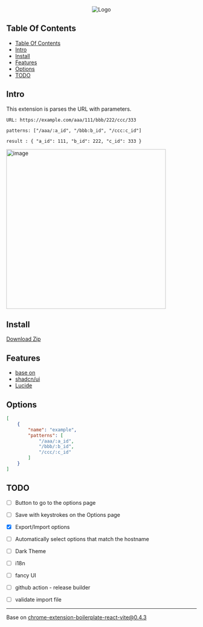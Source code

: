 <div align="center">
<picture>
    <source media="(prefers-color-scheme: dark)" srcset="https://github.com/user-attachments/assets/3bc108f9-7ba8-48c4-82ab-c6531f4c393c" />
    <source media="(prefers-color-scheme: light)" srcset="https://github.com/user-attachments/assets/10b0f256-38f8-45ff-8b27-fbf86c0d785b" />
    <img alt="Logo" src="https://github.com/user-attachments/assets/3bc108f9-7ba8-48c4-82ab-c6531f4c393c" />
</picture>
</div>

## Table Of Contents
- [Table Of Contents](#table-of-contents)
- [Intro](#intro)
- [Install](#install)
- [Features](#features)
- [Options](#options)
- [TODO](#todo)


## Intro
This extension is parses the URL with parameters.


```
URL: https://example.com/aaa/111/bbb/222/ccc/333

patterns: ["/aaa/:a_id", "/bbb:b_id", "/ccc:c_id"]

result : { "a_id": 111, "b_id": 222, "c_id": 333 }
```
<img width="422" alt="image" src="https://github.com/user-attachments/assets/de984925-5d55-4720-93eb-ae91bd19952f" />

## Install
[Download Zip](https://github.com/user-attachments/files/19292770/url-parameters-parser-extension%400.0.2.zip)

## Features
- [base on](https://github.com/Jonghakseo/chrome-extension-boilerplate-react-vite/tree/0.4.3?tab=readme-ov-file#features)
- [shadcn/ui](https://ui.shadcn.com/)
- [Lucide](https://lucide.dev/)

## Options
```json
[
    {
        "name": "example",
        "patterns": [
            "/aaa/:a_id",
            "/bbb/:b_id",
            "/ccc/:c_id"
        ]
    }
]
```

## TODO
- [ ] Button to go to the options page
- [ ] Save with keystrokes on the Options page
- [x] Export/Import options
- [ ] Automatically select options that match the hostname
- [ ] Dark Theme
- [ ] i18n
- [ ] fancy UI
- [ ] github action - release builder
- [ ] validate import file



---

Base on [chrome-extension-boilerplate-react-vite@0.4.3](https://github.com/Jonghakseo/chrome-extension-boilerplate-react-vite/tree/0.4.3)
